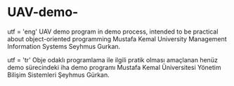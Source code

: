 # UAV-demo-
utf = 'eng'
UAV demo program in demo process, intended to be practical about object-oriented programming
Mustafa Kemal University Management Information Systems Seyhmus Gurkan.

utf = 'tr'
Obje odaklı programlama ile ilgili pratik olması amaçlanan henüz demo sürecindeki iha demo programı 
Mustafa Kemal Üniversitesi Yönetim Bilişim Sistemleri Şeyhmus Gürkan.
